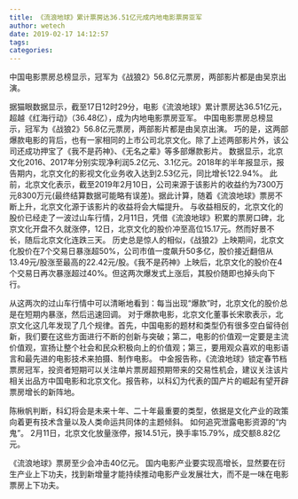 ```yaml
---
title: 《流浪地球》累计票房达36.51亿元成内地电影票房亚军
author: wetech
date: 2019-02-17 14:12:57
tags: 
categories: 
---
```

中国电影票房总榜显示，冠军为《战狼2》56.8亿元票房，两部影片都是由吴京出演。
<!-- more -->
据猫眼数据显示，截至17日12时29分，电影《流浪地球》累计票房达36.51亿元，超越《红海行动》（36.48亿），成为内地电影票房亚军。
中国电影票房总榜显示，冠军为《战狼2》56.8亿元票房，两部影片都是由吴京出演。
巧的是，这两部爆款电影的背后，也有一家相同的上市公司北京文化。除了上述两部影片外，该公司还成功押宝了《我不是药神》、《无名之辈》等多部爆款影片。
数据显示，北京文化2016、2017年分别实现净利润5.2亿元、3.1亿元。2018年的半年报显示，报告期内，北京文化的影视文化业务收入达到2.53亿元，同比增长122.94%。
此前，北京文化表示，截至2019年2月10日，公司来源于该影片的收益约为7300万元8300万元(最终结算数据可能略有误差)。据此计算，随着《流浪地球》票房不断上升，北京文化源于该影片的收益将会大幅提升。
与收益相反的，北京文化的股价已经走了一波过山车行情，2月11日，凭借《流浪地球》积累的票房口碑，北京文化开盘不久就涨停，12日，北京文化的股价冲至高位15.17元。然而好景不长，随后北京文化连跌三天。
历史总是惊人的相似，《战狼2》上映期间，北京文化股价在7个交易日暴涨超50%，公司市值一度飙升50多亿，股价接近翻倍从13.49元/股涨至最高的22.42元/股。《我不是药神》上映后，北京文化的股价在4个交易日再次暴涨超过40%。但这两次爆发式上涨后，其股价随即也掉头向下行。

从这两次的过山车行情中可以清晰地看到：每当出现“爆款”时，北京文化的股价总是在短期内暴涨，然后迅速回调。
对于爆款电影，北京文化董事长宋歌表示，北京文化这几年发现了几个规律。首先，中国电影的题材和类型仍有很多空白留待创新，我们要在这些方面进行不断的创新与突破；第二，电影的价值观一定要是主流价值观，宣扬让整个社会和民众积极向上的价值观；第三，要用观众喜欢的电影语言和最先进的电影技术来拍摄、制作电影。
中金报告称，《流浪地球》锁定春节档票房冠军，投资者短期可以关注单片票房超预期带来的交易性机会，建议关注该片相关出品方中国电影和北京文化。报告称，以科幻为代表的国产片的崛起有望开辟票房增长的新阵地。
 
 
陈楸帆判断，科幻将会是未来十年、二十年最重要的类型，依据是文化产业的政策向着更有技术含量以及人类命运共同体的主题倾斜。
如何追究泄露电影资源的“内鬼”。
2月11日，北京文化放量涨停，报14.51元，换手率15.79%，成交额8.82亿元。
《流浪地球》票房至少会冲击40亿元。
国内电影产业要实现高增长，显然要在衍生产业上下功夫，找到新增量才能持续推动电影产业发展壮大，而不是一味在电影票房上下功夫。
